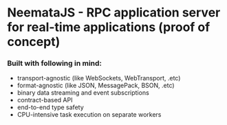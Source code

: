 # NeemataJS - RPC application server for real-time applications (proof of concept)

### Built with following in mind:
- transport-agnostic (like WebSockets, WebTransport, .etc)
- format-agnostic (like JSON, MessagePack, BSON, .etc)
- binary data streaming and event subscriptions
- contract-based API
- end-to-end type safety
- CPU-intensive task execution on separate workers
